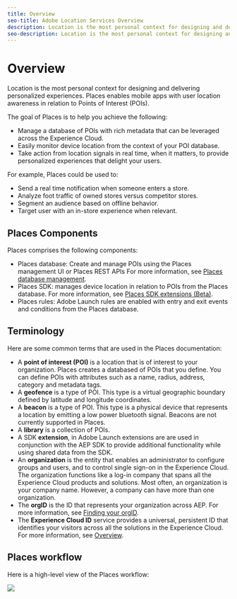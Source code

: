 ```yaml
---
title: Overview
seo-title: Adobe Location Services Overview
description: Location is the most personal context for designing and delivering personalized experiences. Places enables mobile apps with user location awareness in relation to Points of Interest.
seo-description: Location is the most personal context for designing and delivering personalized experiences. Places enables mobile apps with user location awareness in relation to Points of Interest (POI).
---
```


# Overview

Location is the most personal context for designing and delivering personalized experiences. Places enables mobile apps with user location awareness in relation to Points of Interest (POIs).

The goal of Places is to help you achieve the following:

* Manage a database of POIs with rich metadata that can be leveraged across the Experience Cloud.
* Easily monitor device location from the context of your POI database.
* Take action from location signals in real time, when it matters, to provide personalized experiences that delight your users.

For example, Places could be used to: 

* Send a real time notification when someone enters a store.
* Analyze foot traffic of owned stores versus competitor stores.
* Segment an audience based on offline behavior.
* Target user with an in-store experience when relevant.

## Places Components

Places comprises the following components:

* Places database: Create and manage POIs using the Places management UI or Places REST APIs For more information, see [Places database management](https://launch.gitbook.io/places-services-by-adobe-documentation/places-database-management-1).
* Places SDK: manages device location in relation to POIs from the Places database. For more information, see [Places SDK extensions \(Beta\)](https://aep-sdks.gitbook.io/docs/using-mobile-extensions/places-extension).
* Places rules: Adobe Launch rules are enabled with entry and exit events and conditions from the Places database. 

## Terminology

Here are some common terms that are used in the Places documentation:

* A **point of interest (POI)** is a location that is of interest to your organization. Places creates a databased of POIs that you define. You can define POIs with attributes such as a name, radius, address, category and metadata tags.
* A **geofence** is a type of POI. This type is a virtual geographic boundary defined by latitude and longitude coordinates.
* A **beacon** is a type of POI. This type is a physical device that represents a location by emitting a low power bluetooth signal. Beacons are not currently supported in Places.
* A **library** is a collection of POIs.  
* A SDK **extension**, in Adobe Launch extensions are are used in conjunction with the AEP SDK to provide additional functionality while using shared data from the SDK.
* An **organization** is the entity that enables an administrator to configure groups and users, and to control single sign-on in the Experience Cloud.  The organization functions like a log-in company that spans all the Experience Cloud products and solutions. Most often, an organization is your company name. However, a company can have more than one organization.
* The **orgID** is the ID that represents your organization across AEP.  For more information, see [Finding your orgID](https://forums.adobe.com/thread/2339895).
* The **Experience Cloud ID** service provides a universal, persistent ID that identifies your visitors across all the solutions in the Experience Cloud.  For more information, see [Overview](https://marketing.adobe.com/resources/help/en_US/mcvid/).

## Places workflow

Here is a high-level view of the Places workflow:

![](.gitbook/assets/places-workflow-diagram-lc-1.png)

